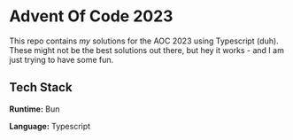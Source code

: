 # Advent Of Code 2023

This repo contains _my_ solutions for the AOC 2023 using Typescript (duh). These might not be the best solutions out there, but hey it works - and I am just trying to have some fun.

## Tech Stack

**Runtime:** Bun

**Language:** Typescript
